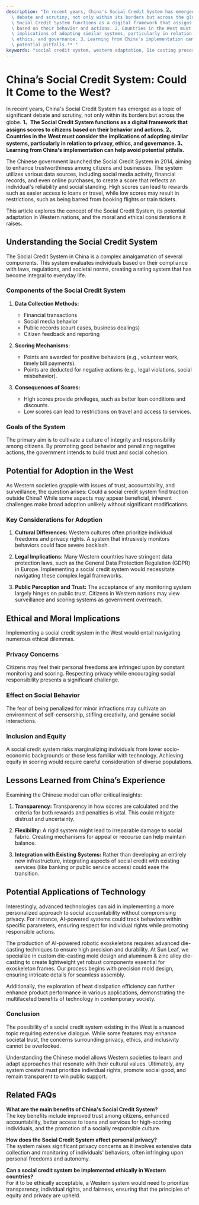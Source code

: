 ```yaml
---
description: "In recent years, China's Social Credit System has emerged as a topic of significant\
  \ debate and scrutiny, not only within its borders but across the globe. **1、The\
  \ Social Credit System functions as a digital framework that assigns scores to citizens\
  \ based on their behavior and actions. 2、Countries in the West must consider the\
  \ implications of adopting similar systems, particularly in relation to privacy,\
  \ ethics, and governance. 3、Learning from China's implementation can help avoid\
  \ potential pitfalls.** "
keywords: "social credit system, western adaptation, Die casting process, Heat dissipation efficiency"
---
```

# China’s Social Credit System: Could It Come to the West?

In recent years, China's Social Credit System has emerged as a topic of significant debate and scrutiny, not only within its borders but across the globe. **1、The Social Credit System functions as a digital framework that assigns scores to citizens based on their behavior and actions. 2、Countries in the West must consider the implications of adopting similar systems, particularly in relation to privacy, ethics, and governance. 3、Learning from China's implementation can help avoid potential pitfalls.** 

The Chinese government launched the Social Credit System in 2014, aiming to enhance trustworthiness among citizens and businesses. The system utilizes various data sources, including social media activity, financial records, and even online purchases, to create a score that reflects an individual's reliability and social standing. High scores can lead to rewards such as easier access to loans or travel, while low scores may result in restrictions, such as being barred from booking flights or train tickets.

This article explores the concept of the Social Credit System, its potential adaptation in Western nations, and the moral and ethical considerations it raises.

## Understanding the Social Credit System

The Social Credit System in China is a complex amalgamation of several components. This system evaluates individuals based on their compliance with laws, regulations, and societal norms, creating a rating system that has become integral to everyday life.

### Components of the Social Credit System

1. **Data Collection Methods:** 
   - Financial transactions
   - Social media behavior
   - Public records (court cases, business dealings)
   - Citizen feedback and reporting

2. **Scoring Mechanisms:**
   - Points are awarded for positive behaviors (e.g., volunteer work, timely bill payments).
   - Points are deducted for negative actions (e.g., legal violations, social misbehavior).

3. **Consequences of Scores:**
   - High scores provide privileges, such as better loan conditions and discounts.
   - Low scores can lead to restrictions on travel and access to services.

### Goals of the System

The primary aim is to cultivate a culture of integrity and responsibility among citizens. By promoting good behavior and penalizing negative actions, the government intends to build trust and social cohesion.

## Potential for Adoption in the West

As Western societies grapple with issues of trust, accountability, and surveillance, the question arises: Could a social credit system find traction outside China? While some aspects may appear beneficial, inherent challenges make broad adoption unlikely without significant modifications.

### Key Considerations for Adoption

1. **Cultural Differences:** Western cultures often prioritize individual freedoms and privacy rights. A system that intrusively monitors behaviors could face severe backlash.

2. **Legal Implications:** Many Western countries have stringent data protection laws, such as the General Data Protection Regulation (GDPR) in Europe. Implementing a social credit system would necessitate navigating these complex legal frameworks.

3. **Public Perception and Trust:** The acceptance of any monitoring system largely hinges on public trust. Citizens in Western nations may view surveillance and scoring systems as government overreach.

## Ethical and Moral Implications

Implementing a social credit system in the West would entail navigating numerous ethical dilemmas.

### Privacy Concerns

Citizens may feel their personal freedoms are infringed upon by constant monitoring and scoring. Respecting privacy while encouraging social responsibility presents a significant challenge.

### Effect on Social Behavior

The fear of being penalized for minor infractions may cultivate an environment of self-censorship, stifling creativity, and genuine social interactions.

### Inclusion and Equity

A social credit system risks marginalizing individuals from lower socio-economic backgrounds or those less familiar with technology. Achieving equity in scoring would require careful consideration of diverse populations.

## Lessons Learned from China’s Experience

Examining the Chinese model can offer critical insights:

1. **Transparency:** Transparency in how scores are calculated and the criteria for both rewards and penalties is vital. This could mitigate distrust and uncertainty.

2. **Flexibility:** A rigid system might lead to irreparable damage to social fabric. Creating mechanisms for appeal or recourse can help maintain balance.

3. **Integration with Existing Systems:** Rather than developing an entirely new infrastructure, integrating aspects of social credit with existing services (like banking or public service access) could ease the transition.

## Potential Applications of Technology

Interestingly, advanced technologies can aid in implementing a more personalized approach to social accountability without compromising privacy. For instance, AI-powered systems could track behaviors within specific parameters, ensuring respect for individual rights while promoting responsible actions.

The production of AI-powered robotic exoskeletons requires advanced die-casting techniques to ensure high precision and durability. At Sun Leaf, we specialize in custom die-casting mold design and aluminum & zinc alloy die-casting to create lightweight yet robust components essential for exoskeleton frames. Our process begins with precision mold design, ensuring intricate details for seamless assembly. 

Additionally, the exploration of heat dissipation efficiency can further enhance product performance in various applications, demonstrating the multifaceted benefits of technology in contemporary society.

### Conclusion

The possibility of a social credit system existing in the West is a nuanced topic requiring extensive dialogue. While some features may enhance societal trust, the concerns surrounding privacy, ethics, and inclusivity cannot be overlooked. 

Understanding the Chinese model allows Western societies to learn and adapt approaches that resonate with their cultural values. Ultimately, any system created must prioritize individual rights, promote social good, and remain transparent to win public support.

## Related FAQs

**What are the main benefits of China's Social Credit System?**  
The key benefits include improved trust among citizens, enhanced accountability, better access to loans and services for high-scoring individuals, and the promotion of a socially responsible culture.

**How does the Social Credit System affect personal privacy?**  
The system raises significant privacy concerns as it involves extensive data collection and monitoring of individuals' behaviors, often infringing upon personal freedoms and autonomy.

**Can a social credit system be implemented ethically in Western countries?**  
For it to be ethically acceptable, a Western system would need to prioritize transparency, individual rights, and fairness, ensuring that the principles of equity and privacy are upheld.
